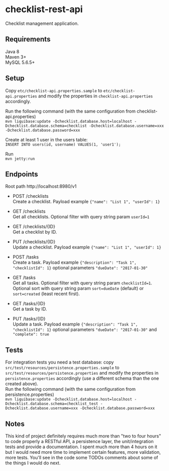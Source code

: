 # checklist-rest-api
Checklist management application.

## Requirements
Java 8  
Maven 3+  
MySQL 5.6.5+  

## Setup

Copy `etc/checklist-api.properties.sample` to `etc/checklist-api.properties` and modify the properties in `checklist-api.properties` accordingly. 

Run the following command (with the same configuration from checklist-api.properties)  
`mvn liquibase:update -Dchecklist.database.host=localhost -Dchecklist.database.schema=checklist -Dchecklist.database.username=xxx -Dchecklist.database.password=xxx`

Create at least 1 user in the users table:  
`INSERT INTO users(id, username) VALUES(1, 'user1');`

Run  
`mvn jetty:run`

## Endpoints

Root path http://localhost:8980/v1  

* POST /checklists  
Create a checklist. Payload example `{"name": "List 1", "userId": 1}`  
* GET /checklists  
Get all checklists. Optional filter with query string param `userId=1`  
* GET /checklists/{ID}  
Get a checklist by ID.
* PUT /checklists/{ID}  
Update a checklist. Payload example `{"name": "List 1", "userId": 1}`

* POST /tasks  
Create a task. Payload example `{"description": "Task 1", "checklistId": 1}` optional parameters `"dueDate": "2017-01-30"`
* GET /tasks  
Get all tasks. Optional filter with query string param `checklistId=1`. Optional sort with query string param `sort=dueDate` (default) or `sort=created` (least recent first).  
* GET /tasks/{ID}  
Get a task by ID.  
* PUT /tasks/{ID}  
Update a task. Payload example `{"description": "Task 1", "checklistId": 1}` optional parameters `"dueDate": "2017-01-30"` and  `"complete": true`  

## Tests

For integration tests you need a test database: copy `src/test/resources/persistence.properties.sample` to `src/test/resources/persistence.properties` and modify the properties in `persistence.properties` accordingly (use a different schema than the one created above).  
Run the following command (with the same configuration from persistence.properties)  
`mvn liquibase:update -Dchecklist.database.host=localhost -Dchecklist.database.schema=checklist_test -Dchecklist.database.username=xxx -Dchecklist.database.password=xxx`

## Notes

This kind of project definitely requires much more than "two to four hours" to code properly a RESTful API, a persistence layer, the unit/integration tests and provide a documentation. I spent much more than 4 hours on it but I would need more time to implement certain features, more validation, more tests. You'll see in the code some TODOs comments about some of the things I would do next.
